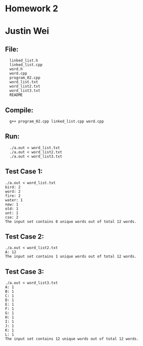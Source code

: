 # Homework 2
# Justin Wei

## File:
```
  linked_list.h
  linked_list.cpp
  word.h
  word.cpp
  program_02.cpp
  word_list.txt
  word_list2.txt
  word_list3.txt
  README
```

## Compile:
```
  g++ program_02.cpp linked_list.cpp word.cpp
```

## Run:
```
  ./a.out < word_list.txt
  ./a.out < word_list2.txt
  ./a.out < word_list3.txt
```

## Test Case 1:
```
./a.out < word_list.txt
bird: 2
word: 2
fire: 2
water: 1
new: 1
old: 1
unt: 1
cse: 2
The input set contains 8 unique words out of total 12 words.
```

## Test Case 2:
```
./a.out < word_list2.txt
A: 12
The input set contains 1 unique words out of total 12 words.
```

## Test Case 3:
```
./a.out < word_list3.txt
A: 1
B: 1
C: 1
D: 1
E: 1
F: 1
G: 1
H: 1
I: 1
J: 1
K: 1
L: 1
The input set contains 12 unique words out of total 12 words.
```
